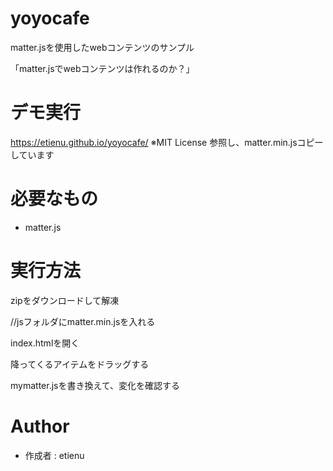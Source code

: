 # yoyocafe
 
matter.jsを使用したwebコンテンツのサンプル

「matter.jsでwebコンテンツは作れるのか？」

# デモ実行
https://etienu.github.io/yoyocafe/
※MIT License 参照し、matter.min.jsコピーしています

# 必要なもの
* matter.js
 
# 実行方法
zipをダウンロードして解凍

//jsフォルダにmatter.min.jsを入れる

index.htmlを開く

降ってくるアイテムをドラッグする

mymatter.jsを書き換えて、変化を確認する


 
# Author
 
* 作成者 : etienu
 
